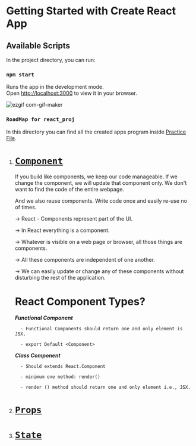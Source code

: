 # Getting Started with Create React App

## Available Scripts

In the project directory, you can run:

### `npm start`

Runs the app in the development mode.\
Open [http://localhost:3000](http://localhost:3000) to view it in your browser.

![ezgif com-gif-maker](https://user-images.githubusercontent.com/95088107/150997286-286acbd9-77ee-4bf9-8bde-b712f09510be.gif)

### `RoadMap for react_proj`

In this directory you can find all the created apps program inside [Practice File](https://github.com/SamZayd/react_proj/tree/master/Practice%20Files).

1. # [**`Component`**](https://github.com/SamZayd/react_proj/tree/master/Practice%20Files/Component) 
   
   
   If you build like components, we keep our code manageable. If we change the component, we will update that component only. 
   We don't want to find the code of the entire webpage.

   And we also reuse components. Write code once and easily re-use no of times.

   
   → React - Components represent part of the UI.

   → In React everything is a component.

   → Whatever is visible on a web page or browser, all those things are components.

   → All these components are independent of one another. 
   
   → We can easily update or change any of these components without disturbing the rest of the application.

      #                                                           **React Component Types?**
      
      **_Functional Component_**                                                                       

         - Functional Components should return one and only element is JSX.                           

         - export Default <Component>                                                                
   
      **_Class Component_**                            
   
         - Should extends React.Component
   
         - minimum one method: render()
   
         - render () method should return one and only element i.e., JSX.
                                                                                                      
   
   
   

2. # [**`Props`**](https://github.com/SamZayd/react_proj/tree/master/Practice%20Files/Props)
   
   
   
3. # [**`State`**](https://github.com/SamZayd/react_proj/tree/master/Practice%20Files/State)   




